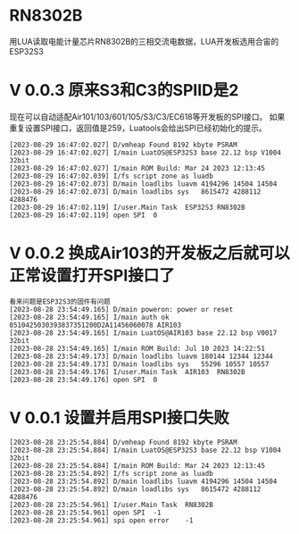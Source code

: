 # RN8302B
用LUA读取电能计量芯片RN8302B的三相交流电数据，LUA开发板选用合宙的ESP32S3

# V 0.0.3 原来S3和C3的SPIID是2
现在可以自动适配Air101/103/601/105/S3/C3/EC618等开发板的SPI接口。
如果重复设置SPI接口，返回值是259，Luatools会给出SPI已经初始化的提示。
``` log
[2023-08-29 16:47:02.027] D/vmheap Found 8192 kbyte PSRAM
[2023-08-29 16:47:02.027] I/main LuatOS@ESP32S3 base 22.12 bsp V1004 32bit
[2023-08-29 16:47:02.027] I/main ROM Build: Mar 24 2023 12:13:45
[2023-08-29 16:47:02.039] I/fs script zone as luadb
[2023-08-29 16:47:02.073] D/main loadlibs luavm 4194296 14504 14504
[2023-08-29 16:47:02.073] D/main loadlibs sys   8615472 4288112 4288476
[2023-08-29 16:47:02.119] I/user.Main Task	ESP32S3	RN8302B
[2023-08-29 16:47:02.119] open SPI	0
```

# V 0.0.2 换成Air103的开发板之后就可以正常设置打开SPI接口了
``` log
看来问题是ESP32S3的固件有问题
[2023-08-28 23:54:49.165] D/main poweron: power or reset
[2023-08-28 23:54:49.165] I/main auth ok 8510425030393837351200D2A11456060078 AIR103
[2023-08-28 23:54:49.165] I/main LuatOS@AIR103 base 22.12 bsp V0017 32bit
[2023-08-28 23:54:49.165] I/main ROM Build: Jul 10 2023 14:22:51
[2023-08-28 23:54:49.173] D/main loadlibs luavm 180144 12344 12344
[2023-08-28 23:54:49.173] D/main loadlibs sys   55296 10557 10557
[2023-08-28 23:54:49.176] I/user.Main Task	AIR103	RN8302B
[2023-08-28 23:54:49.176] open SPI	0
```

# V 0.0.1 设置并启用SPI接口失败
``` log
[2023-08-28 23:25:54.884] D/vmheap Found 8192 kbyte PSRAM
[2023-08-28 23:25:54.884] I/main LuatOS@ESP32S3 base 22.12 bsp V1004 32bit
[2023-08-28 23:25:54.884] I/main ROM Build: Mar 24 2023 12:13:45
[2023-08-28 23:25:54.892] I/fs script zone as luadb
[2023-08-28 23:25:54.892] D/main loadlibs luavm 4194296 14504 14504
[2023-08-28 23:25:54.892] D/main loadlibs sys   8615472 4288112 4288476
[2023-08-28 23:25:54.961] I/user.Main Task	RN8302B
[2023-08-28 23:25:54.961] open SPI	-1
[2023-08-28 23:25:54.961] spi open error	-1
```
